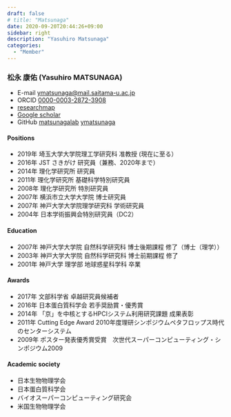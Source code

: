```yaml
---
draft: false
# title: "Matsunaga"
date: 2020-09-20T20:44:26+09:00
sidebar: right
description: "Yasuhiro Matsunaga"
categories:
  - "Member"
---
```


### 松永 康佑 (Yasuhiro MATSUNAGA)

- E-mail ymatsunaga@mail.saitama-u.ac.jp
- ORCID [0000-0003-2872-3908](https://orcid.org/0000-0003-2872-3908)
- [researchmap](https://researchmap.jp/ymatsunaga/)
- [Google scholar](http://scholar.google.co.jp/citations?user=o4Br43YAAAAJ&hl=ja)
- GitHub [matsunagalab](https://github.com/matsunagalab) [ymatsunaga](https://github.com/ymatsunaga)

#### Positions

- 2019年 埼玉大学大学院理工学研究科 准教授 (現在に至る）
- 2016年 JST さきがけ 研究員（兼務、2020年まで）
- 2014年 理化学研究所 研究員
- 2011年 理化学研究所 基礎科学特別研究員
- 2008年 理化学研究所 特別研究員
- 2007年 横浜市立大学大学院 博士研究員
- 2007年 神戸大学大学院理学研究科 学術研究員
- 2004年 日本学術振興会特別研究員（DC2）

#### Education

- 2007年 神戸大学大学院 自然科学研究科 博士後期課程 修了（博士（理学））
- 2003年 神戸大学大学院 自然科学研究科 博士前期課程 修了
- 2001年 神戸大学 理学部 地球惑星科学科 卒業

#### Awards

- 2017年 文部科学省 卓越研究員候補者
- 2016年 日本蛋白質科学会 若手奨励賞・優秀賞
- 2014年 「京」を中核とするHPCIシステム利用研究課題 成果表彰
- 2011年 Cutting Edge Award 2010年度理研シンポジウムペタフロップス時代のセンターシステム
- 2009年 ポスター発表優秀賞受賞　次世代スーパーコンピューティング・シンポジウム2009

#### Academic society

- 日本生物物理学会
- 日本蛋白質科学会
- バイオスーパーコンピューティング研究会
- 米国生物物理学会

